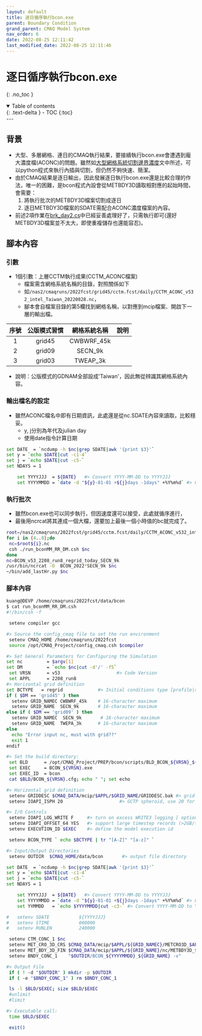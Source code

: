 ```yaml
---
layout: default
title: 逐日循序執行bcon.exe
parent: Boundary Condition
grand_parent: CMAQ Model System
nav_order: 6
date: 2022-08-25 12:11:42
last_modified_date: 2022-08-25 12:11:46
---
```


# 逐日循序執行bcon.exe
{: .no_toc }

<details open markdown="block">
  <summary>
    Table of contents
  </summary>
  {: .text-delta }
- TOC
{:toc}
</details>
---

## 背景
- 大型、多層網格、連日的CMAQ執行結果，要接續執行bcon.exe會遭遇到龐大濃度檔(ACONC)的問題。雖然如[大型網格系統切割邊界濃度](https://sinotec2.github.io/Focus-on-Air-Quality/GridModels/BCON/hd_bc)文中所述，可以python程式來執行內插與切割，但仍然不夠快速、簡潔。
- 由於CMAQ結果是逐日輸出，因此發展逐日執行bcon.exe還是比較合理的作法，唯一的困難，是bcon程式內設會從METBDY3D讀取相對應的起始時間，會需要：
  1. 將執行批次的METBDY3D檔案切割成逐日
  2. 逐日METBDY3D檔案的SDATE需配合ACONC濃度檔案的內容。
- 前述2項作業在[brk_day2.cs](https://sinotec2.github.io/Focus-on-Air-Quality/utilities/netCDF/brk_day)中已經妥善處理好了，只需執行即可(還好METBDY3D檔案並不太大，即使重複儲存也還能容忍)。

## 腳本內容
### 引數
- 1個引數：上層CCTM執行成果(CCTM_ACONC檔案)
  - 檔案需含網格系統名稱的目錄，對照關係如下
  - 如`/nas2/cmaqruns/2022fcst/grid45/cctm.fcst/daily/CCTM_ACONC_v532_intel_Taiwan_20220828.nc`，
  - 腳本會自檔案目錄的第5欄找到網格名稱，以對應到mcip檔案、開啟下一層的輸出檔。

序號|公版模式習慣|網格系統名稱|說明
:-:|:-:|:-:|:-:
1|grid45|CWBWRF_45k|
2|grid09|SECN_9k|
3|grid03|TWEAP_3k|

- 說明：公版模式的GDNAM全部設成'Taiwan'，因此無從辨識其網格系統內容。

### 輸出檔名的設定
- 雖然ACONC檔名中即有日期資訊，此處還是從nc.SDATE內容來讀取，比較穩妥。
  - y, j分別為年代及julian day
  - 使用date指令計算日期

```bash
set DATE  = `ncdump -h $nc|grep SDATE|awk '{print $3}'`
set y = `echo $DATE|cut -c1-4`
set j = `echo $DATE|cut -c5-`
set NDAYS = 1

    set YYYYJJJ  = ${DATE}   #> Convert YYYY-MM-DD to YYYYJJJ
    set YYYYMMDD = `date -d "${y}-01-01 +${j}days -1days" +%Y%m%d` #> Convert YYYY-MM-DD to YYYYMMDD
```      

### 執行批次
- 雖然bcon.exe也可以同步執行，但因速度還可以接受，此處就循序進行，
- 最後用ncrcat將其連成一個大檔，還要加上最後一個小時值的bc就完成了。

```bash
root=/nas2/cmaqruns/2022fcst/grid45/cctm.fcst/daily/CCTM_ACONC_v532_intel_Taiwan_2022082
for i in {4..8};do
 nc=$root${i}.nc
 csh ./run_bconMM_RR_DM.csh $nc
done
nc=BCON_v53_2208_run8_regrid_today_SECN_9k
/usr/bin/ncrcat -O  BCON_2022*SECN_9k $nc
~/bin/add_lastHr.py $nc
```

### 腳本內容

```bash
kuang@DEVP /home/cmaqruns/2022fcst/data/bcon
$ cat run_bconMM_RR_DM.csh
#!/bin/csh -f

 setenv compiler gcc

#> Source the config_cmaq file to set the run environment
 setenv CMAQ_HOME /home/cmaqruns/2022fcst
 source /opt/CMAQ_Project/config_cmaq.csh $compiler

#> Set General Parameters for Configuring the Simulation
set nc         = $argv[1]
set DM         = `echo $nc|cut -d'/' -f5`
 set VRSN      = v53                     #> Code Version
 set APPL      = 2208_run8
#> Horizontal grid definition
set BCTYPE   = regrid             #> Initial conditions type [profile|regrid]
if ( $DM == 'grid45' ) then
  setenv GRID_NAMEC CWBWRF_45k    # 16-character maximum
  setenv GRID_NAME  SECN_9k       # 16-character maximum
else if ( $DM == 'grid09' ) then
  setenv GRID_NAMEC  SECN_9k       # 16-character maximum
  setenv GRID_NAME  TWEPA_3k      # 16-character maximum
else
  echo "Error input nc, must with grid??"
  exit 1
endif

#> Set the build directory:
 set BLD      = /opt/CMAQ_Project/PREP/bcon/scripts/BLD_BCON_${VRSN}_${compilerString}
 set EXEC     = BCON_${VRSN}.exe
 set EXEC_ID  = bcon
 cat $BLD/BCON_${VRSN}.cfg; echo " "; set echo

#> Horizontal grid definition
 setenv GRIDDESC $CMAQ_DATA/mcip/$APPL/$GRID_NAME/GRIDDESC.bak #> grid description file
 setenv IOAPI_ISPH 20                     #> GCTP spheroid, use 20 for WRF-based modeling

#> I/O Controls
 setenv IOAPI_LOG_WRITE F     #> turn on excess WRITE3 logging [ options: T | F ]
 setenv IOAPI_OFFSET_64 YES   #> support large timestep records (>2GB/timestep record) [ options: YES | NO ]
 setenv EXECUTION_ID $EXEC    #> define the model execution id

 setenv BCON_TYPE ` echo $BCTYPE | tr "[A-Z]" "[a-z]" `

#> Input/Output Directories
 setenv OUTDIR  $CMAQ_HOME/data/bcon       #> output file directory

set DATE  = `ncdump -h $nc|grep SDATE|awk '{print $3}'`
set y = `echo $DATE|cut -c1-4`
set j = `echo $DATE|cut -c5-`
set NDAYS = 1

    set YYYYJJJ  = ${DATE}   #> Convert YYYY-MM-DD to YYYYJJJ
    set YYYYMMDD = `date -d "${y}-01-01 +${j}days -1days" +%Y%m%d` #> Convert YYYY-MM-DD to YYYYMMDD
    set YYMMDD   = `echo $YYYYMMDD|cut -c3-` #> Convert YYYY-MM-DD to YYMMDD

#   setenv SDATE           ${YYYYJJJ}
#   setenv STIME           000000
#   setenv RUNLEN          240000

 setenv CTM_CONC_1 $nc
 setenv MET_CRO_3D_CRS $CMAQ_DATA/mcip/$APPL/${GRID_NAMEC}/METCRO3D_$APPL.nc
 setenv MET_BDY_3D_FIN $CMAQ_DATA/mcip/$APPL/${GRID_NAME}/nc/METBDY3D_$APPL.${YYYYMMDD}
 setenv BNDY_CONC_1    "$OUTDIR/BCON_${YYYYMMDD}_${GRID_NAME} -v"

#> Output File
 if ( ! -d "$OUTDIR" ) mkdir -p $OUTDIR
 if ( -e "$BNDY_CONC_1" ) rm $BNDY_CONC_1

 ls -l $BLD/$EXEC; size $BLD/$EXEC
 #unlimit
 #limit

#> Executable call:
 time $BLD/$EXEC

 exit()
```